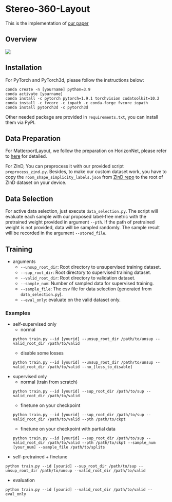 # Stereo-360-Layout
This is the implementation of [our paper](https://arxiv.org/abs/2203.16057)

## Overview
![](https://i.imgur.com/fOyeHXW.jpg)

## Installation
For PyTorch and PyTorch3d, please follow the instructions below:
```
conda create -n [yourname] python=3.9
conda activate [yourname]
conda install -c pytorch pytorch=1.9.1 torchvision cudatoolkit=10.2
conda install -c fvcore -c iopath -c conda-forge fvcore iopath
conda install pytorch3d -c pytorch3d
```
Other needed package are provided in `requirements.txt`, you can install them via PyPI.

## Data Preparation
For MatterportLayout, we follow the preparation on HorizonNet, please refer to [here](https://github.com/sunset1995/HorizonNet/blob/master/README_PREPARE_DATASET.md) for detailed.

For ZInD, You can preprocess it with our provided script `preprocess_zind.py`.
Besides, to make our custom dataset work, you have to copy the `room_shape_simplicity_labels.json` from [ZInD repo](https://github.com/zillow/zind) to the root of ZInD dataset on your device.

## Data Selection
For active data selection, just execute `data_selection.py`. The script will evaluate each sample with our proposed label-free metric with the pretrained weight provided in argument `--pth`. If the path of pretrained weight is not provided, data will be sampled randomly. The sample result will be recorded in the argument `--stored_file`.

## Training
- arguments
    - `--unsup_root_dir`: Root directory to unsupervised training dataset.
    - `--sup_root_dir`: Root directory to supervised training dataset. 
    - `--valid_root_dir`: Root directory to validation dataset.
    - `--sample_num`: Number of sampled data for supervised training.
    - `--sample_file`: The csv file for data selection (generated from `data_selection.py`).
    - `--eval_only`: evaluate on the valid dataset only.

### Examples
- self-supervised only
    - normal
    ```
    python train.py --id [yourid] --unsup_root_dir /path/to/unsup --valid_root_dir /path/to/valid
    ```
    - disable some losses
    ```
    python train.py --id [yourid] --unsup_root_dir /path/to/unsup --valid_root_dir /path/to/valid --no_[loss_to_disable]
    ```
- supervised only
    - normal (train from scratch)
    ```
    python train.py --id [yourid] --sup_root_dir /path/to/sup --valid_root_dir /path/to/valid 
    ```
    - finetune on your checkpoint
    ```
    python train.py --id [yourid] --sup_root_dir /path/to/sup --valid_root_dir /path/to/valid --pth /path/to/ckpt
    ```
    - finetune on your checkpoint with partial data
    ```
    python train.py --id [yourid] --sup_root_dir /path/to/sup --valid_root_dir /path/to/valid --pth /path/to/ckpt --sample_num [your_num] --sample_file /path/to/splits
    ```
- self-pretrained + finetune
```
python train.py --id [yourid] --sup_root_dir /path/to/sup --unsup_root_dir /path/to/unsup --valid_root_dir /path/to/valid
```
- evaluation
```
python train.py --id [yourid] --valid_root_dir /path/to/valid --eval_only
```

